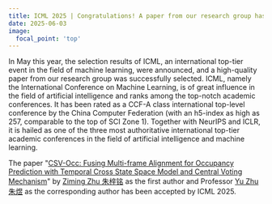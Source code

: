 ```yaml
---
title: ICML 2025 | Congratulations! A paper from our research group has been accepted by ICML 2025, a top international conference in the CCF-A category!
date: 2025-06-03
image:
  focal_point: 'top'
---
```


In May this year, the selection results of ICML, an international top-tier event in the field of machine learning, were announced, and a high-quality paper from our research group was successfully selected. ICML, namely the International Conference on Machine Learning, is of great influence in the field of artificial intelligence and ranks among the top-notch academic conferences. It has been rated as a CCF-A class international top-level conference by the China Computer Federation (with an h5-index as high as 257, comparable to the top of SCI Zone 1). Together with NeurIPS and ICLR, it is hailed as one of the three most authoritative international top-tier academic conferences in the field of artificial intelligence and machine learning. 

<!--more-->

The paper 
"[CSV-Occ: Fusing Multi-frame Alignment for Occupancy Prediction with Temporal Cross State Space Model and Central Voting Mechanism](https://ecust-mmai.netlify.app/publication/zhuzm-2025-csv-occ/)" 
by 
[Ziming Zhu 朱梓铭](https://ecust-mmai.netlify.app/author/ziming-zhu-朱梓铭/) 
as the first author and Professor 
[Yu Zhu 朱煜](https://ecust-mmai.netlify.app/author/yu-zhu-朱煜/) 
as the corresponding author has been accepted by ICML 2025.


